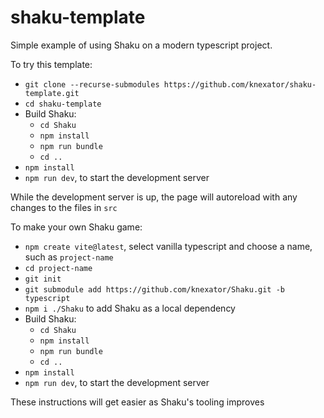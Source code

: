 # shaku-template

Simple example of using Shaku on a modern typescript project.

To try this template:
- `git clone --recurse-submodules https://github.com/knexator/shaku-template.git`
- `cd shaku-template`
- Build Shaku:
  - `cd Shaku`
  - `npm install`
  - `npm run bundle`
  - `cd ..`
- `npm install`
- `npm run dev`, to start the development server

While the development server is up, the page will autoreload with any changes to the files in `src`

To make your own Shaku game:
- `npm create vite@latest`, select vanilla typescript and choose a name, such as `project-name`
- `cd project-name`
- `git init`
- `git submodule add https://github.com/knexator/Shaku.git -b typescript`
- `npm i ./Shaku` to add Shaku as a local dependency
- Build Shaku:
  - `cd Shaku`
  - `npm install`
  - `npm run bundle`
  - `cd ..`
- `npm install`
- `npm run dev`, to start the development server

These instructions will get easier as Shaku's tooling improves
